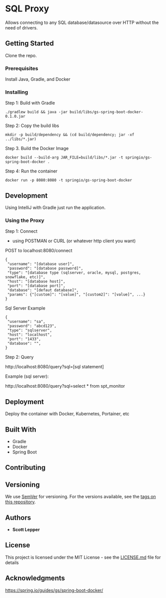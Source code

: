 # SQL Proxy

Allows connecting to any SQL database/datasource over HTTP without the need of drivers.

## Getting Started

Clone the repo.

### Prerequisites

Install Java, Gradle, and Docker

### Installing

Step 1: Build with Gradle

```
./gradlew build && java -jar build/libs/gs-spring-boot-docker-0.1.0.jar   
```

Step 2: Copy the build libs

```
mkdir -p build/dependency && (cd build/dependency; jar -xf ../libs/*.jar)
```

Step 3. Build the Docker Image 

```
docker build --build-arg JAR_FILE=build/libs/*.jar -t springio/gs-spring-boot-docker .

```

Step 4: Run the container
```
docker run -p 8080:8080 -t springio/gs-spring-boot-docker
```

## Development

Using IntelliJ with Gradle just run the application.

### Using the Proxy

Step 1:  Connect 

* using POSTMAN or CURL (or whatever http client you want)

POST to localhost:8080/connect

```
{
 "username": "[database user]",
 "password": "[database password]",
 "type": "[database type (sqlserver, oracle, mysql, postgres, snowflake, etc)]",
 "host": "[database host]",
 "port": "[database port]",
 "database": "[defaut database]",
 "params": {"[custom]": "[value]", "[custom2]": "[value]", ...}
}
```

Sql Server Example
```
{
 "username": "sa",
 "password": "abcd123",
 "type": "sqlserver",
 "host": "localhost",
 "port": "1433",
 "database": "",
}
```
 Step 2: Query
 
 http://localhost:8080/query?sql=[sql statement]
 
 Example (sql server):
 
 http://localhost:8080/query?sql=select * from spt_monitor
 
## Deployment

Deploy the container with Docker, Kubernetes, Portainer, etc

## Built With

* Gradle
* Docker
* Spring Boot

## Contributing


## Versioning

We use [SemVer](http://semver.org/) for versioning. For the versions available, see the [tags on this repository](https://github.com/your/project/tags). 

## Authors

* **Scott Lepper**

## License

This project is licensed under the MIT License - see the [LICENSE.md](LICENSE.md) file for details

## Acknowledgments
https://spring.io/guides/gs/spring-boot-docker/

